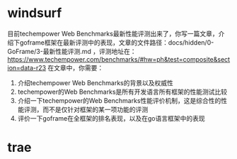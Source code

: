
# windsurf


目前techempower Web Benchmarks最新性能评测出来了，你写一篇文章，介绍下goframe框架在最新评测中的表现，文章的文件路径：docs/hidden/0-GoFrame/3-最新性能评测.md ，评测地址在：https://www.techempower.com/benchmarks/#hw=ph&test=composite&section=data-r23
在文章中，你需要：
1. 介绍techempower Web Benchmarks的背景以及权威性
2. techempower的Web Benchmarks是所有开发语言所有框架的性能测试比较
3. 介绍一下techempower的Web Benchmarks性能评价机制，这是综合性的性能评测，而不是仅针对框架的某一项功能的评测
4. 评价一下goframe在全框架的排名表现，以及在go语言框架中的表现



# trae


